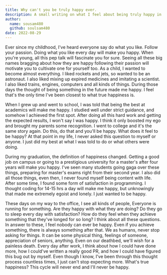 ```yaml
---
title: Why can't you be truly happy ever.
description: A small writing on what I feel about being truly happy in life.
author:
  name: sousam480
  github: soulsam480
date: 2022-08-29
---
```

Ever since my childhood, I've heard everyone say do what you like. Follow your passion. Doing what you like every day will make you happy. When you're young, all this pep talk will fascinate you for sure. Seeing all these big names bragging about how they are happy following their passion will motivate you to cultivate one for yourself too. As a child, I wanted to become almost everything. I liked rockets and jets, so wanted to be an astronaut. I also liked mixing up expired medicines and imitating a scientist. I also liked trains, engines, computers and all kinds of things. During those days the thought of being something in the future made me happy. I feel that's the only time I've been closest to what true happiness is.

When I grew up and went to school, I was told that being the best at academics will make me happy. I studied well under strict guidance, and somehow I achieved the first spot. After doing all this hard work and getting the expected results, I won't say I was happy. I think it only boosted my ego and brought my parents some recognition. I went to college and it's the same story again. Do this, do that and you'll be happy. What does it feel to be happy? At that point in my life, I never asked this question to myself or anyone. I just did my best at what I was told to do or what others were doing.

During my graduation, the definition of happiness changed. Getting a good job on campus or going to a prestigious university for a master's after four years will make you happy. I've seen many students going gaga over these things, preparing for master's exams right from their second year. I also did all those things, even then, I never found myself being content with life. After some time, I found some form of satisfaction in programming. I thought coding for 14-15 hrs a day will make me happy, but unknowingly that made me extremely egoist and lonely. I just wanted to be happy. 

These days on my way to the office, I see all kinds of people, Everyone is running for something. Are they happy with what they are doing? Do they go to sleep every day with satisfaction? How do they feel when they achieve something that they've longed for so long? I think about all these questions. In answer to these, I feel nobody can ever be happy. Even if you achieve something, there is always something after that. We as humans, never stop asking for things. It can be some physical thing, feelings of someone, appreciation of seniors, anything. Even on our deathbed, we'll wish for a painless death. Every day after work, I think about how I could have done more, how I could've written a really good PR, and how I could have figured this bug out by myself. Even though I know, I've been through this thought process countless times, I just can't stop expecting more. What's true happiness? This cycle will never end and I'll never be happy.